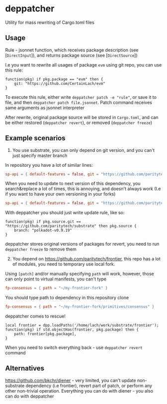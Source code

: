 # deppatcher

Utility for mass rewriting of Cargo.toml files

## Usage

Rule - jsonnet function, which receives package description (see [`DirectInput`]), and returns package source (see [`DirectSource`])

I.e you want to rewrite all usages of package `evm` using git repo, you can use this rule:

```jsonnet
function(pkg) if pkg.package == "evm" then {
	git: "https://github.com/CertainLach/evm"
}
```

To execute this rule, either write `deppatcher patch -e "rule"`, or save it to file, and then `deppatcher patch file.jsonnet`. Patch command receives same arguments as jsonnet interpreter

After rewrite, original package source will be stored in `Cargo.toml`, and can be either restored (`deppatcher revert`), or removed (`deppatcher freeze`)

## Example scenarios

1. You use substrate, you can only depend on git version, and you can't just specify master branch

In repository you have a lot of similar lines:
```toml
sp-api = { default-features = false, git = "https://github.com/paritytech/substrate", branch = "polkadot-v0.9.18" }
```
When you need to update to next version of this dependency, you search&replace a lot of times, this is annoying, and doesn't always work (I.e if you want to have your own versioning in your forks)
```toml
sp-api = { default-features = false, git = "https://github.com/paritytech/substrate", branch = "polkadot-v0.9.19" }
```

With deppatcher you should just write update rule, like so:
```jsonnet
function(pkg) if pkg.source.git == "https://github.com/paritytech/substrate" then pkg.source {
	branch: "polkadot-v0.9.19"
}
```

deppatcher stores original versions of packages for revert, you need to run `deppatcher freeze` to remove them

2. You depend on https://github.com/paritytech/frontier, this repo has a lot of modules, you need to temporary use local fork.

Using `[patch]` and/or manually specifying `path` will work, however, those can only point to virtual manifests, you can't type
```toml
fp-consensus = { path = "~/my-frontier-fork" }
```
You should type path to dependency in this repository clone
```toml
fp-consensus = { path = "~/my-frontier-fork/primitives/consensus" }
```

deppatcher comes to rescue!
```jsonnet
local frontier = dpp.loadPaths('/home/lach/work/substrate/frontier');
function(pkg) if std.objectHas(frontier, pkg.package) then {
	path: frontier[pkg.package],
}
```

When you need to switch everything back - use `deppatcher revert` command

## Alternatives
https://github.com/bkchr/diener - very limited, you can't update non-substrate dependency (i.e frontier), revert part of patch, or perform any other non-trivial operation. Everything you can do with diener - you also can do with deppatcher
